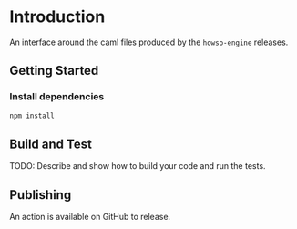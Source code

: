# Introduction

An interface around the caml files produced by the `howso-engine` releases.

## Getting Started

### Install dependencies

```bash
npm install
```

## Build and Test

TODO: Describe and show how to build your code and run the tests.

## Publishing

An action is available on GitHub to release.
